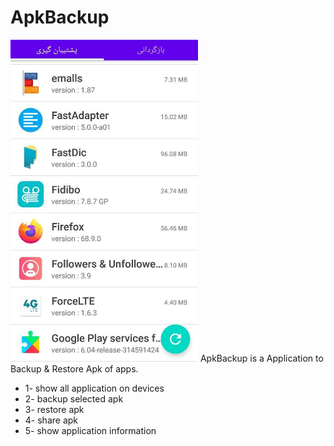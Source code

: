 # ApkBackup
<img src="https://github.com/aghamiri98/ApkBackup/blob/master/images/shot01.jpg" width="300">
ApkBackup is a Application to Backup & Restore Apk of apps.

* 1- show all application on devices
* 2- backup selected apk
* 3- restore apk
* 4- share apk
* 5- show application information

